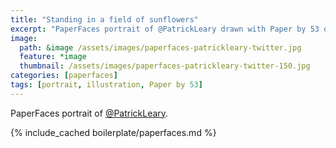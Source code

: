 ```yaml
---
title: "Standing in a field of sunflowers"
excerpt: "PaperFaces portrait of @PatrickLeary drawn with Paper by 53 on an iPad."
image: 
  path: &image /assets/images/paperfaces-patrickleary-twitter.jpg 
  feature: *image
  thumbnail: /assets/images/paperfaces-patrickleary-twitter-150.jpg
categories: [paperfaces]
tags: [portrait, illustration, Paper by 53]
---
```


PaperFaces portrait of [@PatrickLeary](https://twitter.com/PatrickLeary).

{% include_cached boilerplate/paperfaces.md %}
